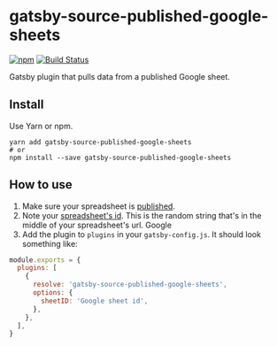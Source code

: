 # gatsby-source-published-google-sheets

[![npm](https://img.shields.io/npm/v/gatsby-source-published-google-sheets.svg)](https://www.npmjs.com/package/gatsby-source-published-google-sheets)
[![Build Status](https://travis-ci.com/nathunsmitty/gatsby-source-published-google-sheets.svg?branch=master)](https://travis-ci.com/nathunsmitty/gatsby-source-published-google-sheets)

Gatsby plugin that pulls data from a published Google sheet.

## Install

Use Yarn or npm.

```
yarn add gatsby-source-published-google-sheets
# or
npm install --save gatsby-source-published-google-sheets
```

## How to use

1. Make sure your spreadsheet is [published](https://support.google.com/docs/answer/183965).
2. Note your [spreadsheet's id](https://developers.google.com/sheets/api/guides/concepts#spreadsheet_id). This is the random string that's in the middle of your spreadsheet's url. Google
3. Add the plugin to `plugins` in your `gatsby-config.js`. It should look something like:

```js
module.exports = {
  plugins: [
    {
      resolve: 'gatsby-source-published-google-sheets',
      options: {
        sheetID: 'Google sheet id',
      },
    },
  ],
}
```
